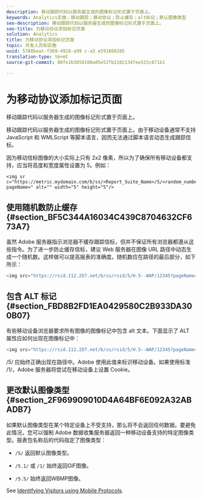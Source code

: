 ```yaml
---
description: 移动跟踪代码以服务器生成的图像标记形式置于页面上。
keywords: Analytics实施；移动跟踪；移动协议；防止缓存；alt标记；默认图像类型
seo-description: 移动跟踪代码以服务器生成的图像标记形式置于页面上。
seo-title: 为移动协议添加标记页面
solution: Analytics
title: 为移动协议添加标记页面
topic: 开发人员和实施
uuid: 5788beat-f309-4918-a99 c-a3 e591668205
translation-type: tm+mt
source-git-commit: 86fe1b3650100a05e52fb2102134fee515c871b1

---
```



# 为移动协议添加标记页面

移动跟踪代码以服务器生成的图像标记形式置于页面上。

移动跟踪代码以服务器生成的图像标记形式置于页面上。由于移动设备通常不支持 JavaScript 和 WMLScript 等脚本语言，因而无法通过脚本语言动态生成跟踪信标。

因为移动信标图像的大小实际上只有 2x2 像素，所以为了确保所有移动设备都支持，应当将高度和宽度属性设置为 5。例如：

```
<img sr c="https://metric.mydomain.com/b/ss/<Report_Suite_Name>/5/<random_number>?pageName=" alt="" width="5" height="5"/>
```

## 使用随机数防止缓存 {#section_BF5C344A16034C439C8704632CF673A7}

虽然 Adobe 服务器指示浏览器不缓存跟踪信标，但并不保证所有浏览器都遵从这些指令。为了进一步防止缓存信标，建议 Web 服务器在图像 URL 路径中动态生成一个随机数。这样做可以提高报表的准确度。随机数应在路径的最后部分，如下所示：

```js
<img src="https://rsid.112.2O7.net/b/ss/rsid/5/H.5--WAP/12345?pageName=" />.
```

## 包含 ALT 标记 {#section_FBD8B2FD1EA0429580C2B933DA300B07}

有些移动设备浏览器要求所有图像的图像标记中包含 alt 文本。下面显示了 ALT 属性应如何出现在图像标记中：

```js
<img src="https://rsid.112.2O7.net/b/ss/rsid/5/H.5--WAP/12345?pageName=" alt=""/>.
```

/5/ 应始终正确出现在路径中。Adobe 使用此值来标识移动设备。如果使用标准 /1/，Adobe 服务器将尝试在移动设备上设置 Cookie。

## 更改默认图像类型 {#section_2F969909010D4A64BF6E092A32ABADB7}

如果默认图像类型在某个特定设备上不受支持，那么将不会返回任何数据。要避免此情况，您可以强制 Adobe 数据收集服务器返回一种移动设备支持的特定图像类型。报表包名称后的代码指定了图像类型：

* `/5/` 返回默认图像类型。
* `/5.1/` 或 `/1/` 始终返回GIF图像。

* `/5.5/` 始终返回WBMP图像。

See [Identifying Visitors using Mobile Protocols](../../../implement/js-implementation/c-unique-visitors/visid-mobile.md#concept_8C5557634014440AA3588FBB0CF6BB49).
